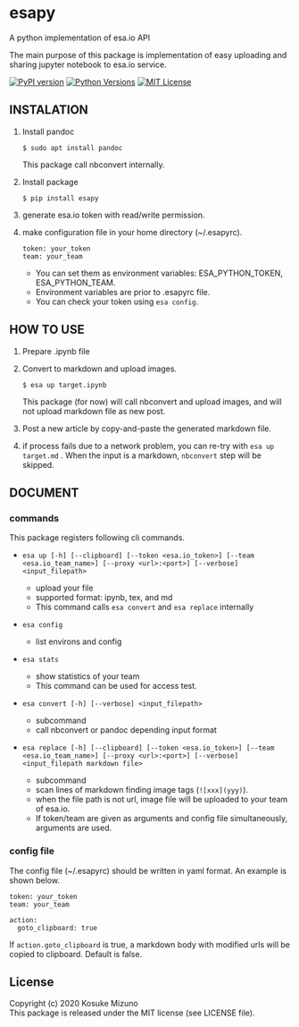 # esapy

A python implementation of esa.io API

The main purpose of this package is implementation of easy uploading and sharing jupyter notebook to esa.io service.


[![PyPI version](https://badge.fury.io/py/esapy.svg)](https://badge.fury.io/py/esapy) [![Python Versions](https://img.shields.io/pypi/pyversions/esapy.svg)](https://pypi.org/project/esapy/)
[![MIT License](http://img.shields.io/badge/license-MIT-blue.svg?style=flat)](LICENSE)


## INSTALATION

1. Install pandoc

    ```shell
    $ sudo apt install pandoc
    ```
    
    This package call nbconvert internally.

1. Install package

    ```shell
    $ pip install esapy
    ```

1. generate esa.io token with read/write permission.

1. make configuration file in your home directory (~/.esapyrc).

    ```YAML: ~/.esapyrc
    token: your_token
    team: your_team
    ```

    - You can set them as environment variables: ESA_PYTHON_TOKEN, ESA_PYTHON_TEAM.
    - Environment variables are prior to .esapyrc file.
    - You can check your token using `esa config`. 



## HOW TO USE

1. Prepare .ipynb file

1. Convert to markdown and upload images.

    ```shell
    $ esa up target.ipynb
    ```

    This package (for now) will call nbconvert and upload images, and will not upload markdown file as new post.

1. Post a new article by copy-and-paste the generated markdown file.

1. if process fails due to a network problem, you can re-try with `esa up target.md` .  When the input is a markdown, `nbconvert` step will be skipped.


## DOCUMENT

### commands
This package registers following cli commands.
- `esa up [-h] [--clipboard] [--token <esa.io_token>] [--team <esa.io_team_name>] [--proxy <url>:<port>] [--verbose] <input_filepath>`
  - upload your file
  - supported format: ipynb, tex, and md
  - This command calls `esa convert` and `esa replace` internally

- `esa config`
  - list environs and config

- `esa stats`
  - show statistics of your team
  - This command can be used for access test.

- `esa convert [-h] [--verbose] <input_filepath>`
  - subcommand
  - call nbconvert or pandoc depending input format

- `esa replace [-h] [--clipboard] [--token <esa.io_token>] [--team <esa.io_team_name>] [--proxy <url>:<port>] [--verbose] <input_filepath markdown file>`
  - subcommand
  - scan lines of markdown finding image tags (`![xxx](yyy)`).
  - when the file path is not url, image file will be uploaded to your team of esa.io.
  - If token/team are given as arguments and config file simultaneously, arguments are used.



### config file
The config file (~/.esapyrc) should be written in yaml format.
An example is shown below.
```yaml: ~/.esapyrc
token: your_token
team: your_team

action:
  goto_clipboard: true
```

If `action.goto_clipboard` is true, a markdown body with modified urls will be copied to clipboard.  Default is false.

## License
Copyright (c) 2020 Kosuke Mizuno  
This package is released under the MIT license (see LICENSE file).
